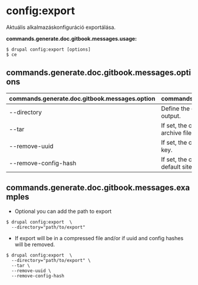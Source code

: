 # config:export
Aktuális alkalmazáskonfiguráció exportálása.

**commands.generate.doc.gitbook.messages.usage:**
```
$ drupal config:export [options]
$ ce  
```

## commands.generate.doc.gitbook.messages.options
commands.generate.doc.gitbook.messages.option | commands.generate.doc.gitbook.messages.details
-------|-------------
--directory | Define the export directory to save the configuration output.
--tar | If set, the configuration will be exported to an archive file.
--remove-uuid | If set, the configuration will be exported without uuid key.
--remove-config-hash | If set, the configuration will be exported without the default site hash key.

## commands.generate.doc.gitbook.messages.examples
* Optional you can add the path to export
```
$ drupal config:export  \
  --directory="path/to/export"
```
* If export will be in a compressed file and/or if uuid and config hashes will be removed.
```
$ drupal config:export  \
  --directory="path/to/export" \
  --tar \
  --remove-uuid \
  --remove-config-hash

```

